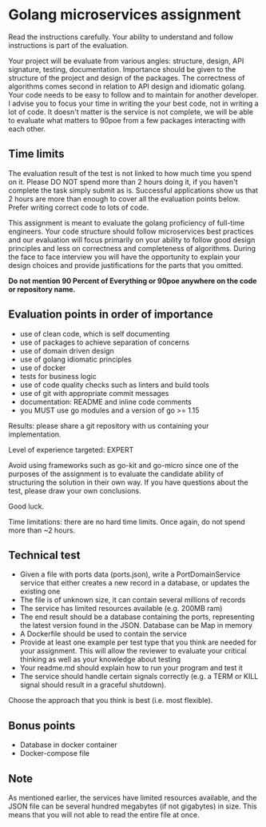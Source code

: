 # Golang microservices assignment

Read the instructions carefully.
Your ability to understand and follow instructions is part of the evaluation.

Your project will be evaluate from various angles: structure, design, API signature, testing, documentation. Importance should be given to the structure of the project and design of the packages. The correctness of algorithms comes second in relation to API design and idiomatic golang. Your code needs to be easy to follow and to maintain for another developer. I advise you to focus your time in writing the your best code, not in writing a lot of code. It doesn't matter is the service is not complete, we will be able to evaluate what matters to 90poe from a few packages interacting with each other.

## Time limits

The evaluation result of the test is not linked to how much time you spend on it.
Please DO NOT spend more than 2 hours doing it, if you haven't complete the task simply submit as is.
Successful applications show us that 2 hours are more than enough to cover all the evaluation points below. Prefer writing correct code to lots of code.

This assignment is meant to evaluate the golang proficiency of full-time engineers.
Your code structure should follow microservices best practices and our evaluation will focus primarily on your ability to follow good design principles and less on correctness and completeness of algorithms. During the face to face interview you will have the opportunity to explain your design choices and provide justifications for the parts that you omitted.

**Do not mention 90 Percent of Everything or 90poe anywhere on the code or repository name.**

## Evaluation points in order of importance

- use of clean code, which is self documenting
- use of packages to achieve separation of concerns
- use of domain driven design
- use of golang idiomatic principles
- use of docker
- tests for business logic
- use of code quality checks such as linters and build tools
- use of git with appropriate commit messages
- documentation: README and inline code comments
- you MUST use go modules and a version of go >= 1.15

Results: please share a git repository with us containing your implementation.

Level of experience targeted: EXPERT

Avoid using frameworks such as go-kit and go-micro since one of the purposes of the assignment is to evaluate the candidate ability of structuring the solution in their own way.
If you have questions about the test, please draw your own conclusions.

Good luck.

Time limitations: there are no hard time limits. Once again, do not spend more than ~2 hours.

## Technical test

- Given a file with ports data (ports.json), write a PortDomainService service that either creates a new record in a database, or updates the existing one
- The file is of unknown size, it can contain several millions of records
- The service has limited resources available (e.g. 200MB ram)
- The end result should be a database containing the ports, representing the latest version found in the JSON. Database can be Map in memory
- A Dockerfile should be used to contain the service
- Provide at least one example per test type that you think are needed for your assignment. This will allow the reviewer to evaluate your critical thinking as well as your knowledge about testing
- Your readme.md should explain how to run your program and test it
- The service should handle certain signals correctly (e.g. a TERM or KILL signal should result in a graceful shutdown).

Choose the approach that you think is best (i.e. most flexible).

## Bonus points

- Database in docker container
- Docker-compose file

## Note

As mentioned earlier, the services have limited resources available, and the JSON file can be several hundred megabytes (if not gigabytes) in size.
This means that you will not able to read the entire file at once.
